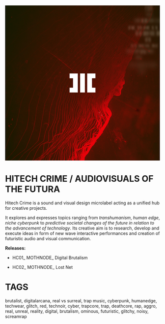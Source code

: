 ![](assets/hitechcrime.png)

# HITECH CRIME / AUDIOVISUALS OF THE FUTURA

Hitech Crime is a sound and visual design microlabel acting as a unified hub for creative projects. 

It explores and expresses topics ranging from *transhumanism*, *human edge*, *niche cyberpunk* to *predictive societal changes of the future in relation to the advancement of technology*. Its creative aim is to research, develop and execute ideas in form of new wave interactive performances and creation of futuristic audio and visual communication.

**Releases:**

- HC01_ MOTHNODE_ Digital Brutalism

- HC02_ MOTHNODE_ Lost Net

# **TAGS**
brutalist, digitalarcana, real vs surreal, trap music, cyberpunk, humanedge, techwear, glitch, red, technoir, cyber, trapcore, trap, deathcore, rap, aggro, real, unreal, reality, digital, brutalism, ominous, futuristic, glitchy, noisy, screamrap

